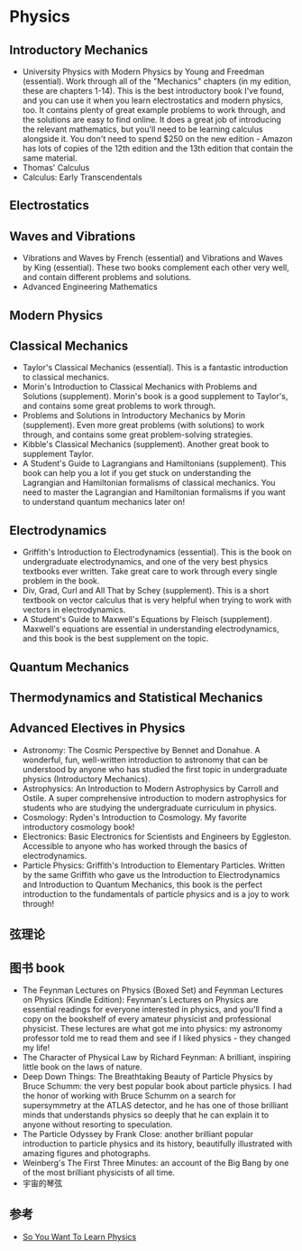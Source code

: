 # Physics

## Introductory Mechanics

* University Physics with Modern Physics by Young and Freedman (essential). Work through all of the "Mechanics" chapters (in my edition, these are chapters 1-14). This is the best introductory book I've found, and you can use it when you learn electrostatics and modern physics, too. It contains plenty of great example problems to work through, and the solutions are easy to find online. It does a great job of introducing the relevant mathematics, but you'll need to be learning calculus alongside it. You don't need to spend $250 on the new edition - Amazon has lots of copies of the 12th edition and the 13th edition that contain the same material.
* Thomas' Calculus
* Calculus: Early Transcendentals

## Electrostatics

## Waves and Vibrations

* Vibrations and Waves by French (essential) and Vibrations and Waves by King (essential). These two books complement each other very well, and contain different problems and solutions.
* Advanced Engineering Mathematics

## Modern Physics

## Classical Mechanics

* Taylor's Classical Mechanics (essential). This is a fantastic introduction to classical mechanics.
* Morin's Introduction to Classical Mechanics with Problems and Solutions (supplement). Morin's book is a good supplement to Taylor's, and contains some great problems to work through.
* Problems and Solutions in Introductory Mechanics by Morin (supplement). Even more great problems (with solutions) to work through, and contains some great problem-solving strategies.
* Kibble's Classical Mechanics (supplement). Another great book to supplement Taylor.
* A Student's Guide to Lagrangians and Hamiltonians (supplement). This book can help you a lot if you get stuck on understanding the Lagrangian and Hamiltonian formalisms of classical mechanics. You need to master the Lagrangian and Hamiltonian formalisms if you want to understand quantum mechanics later on!

## Electrodynamics

* Griffith's Introduction to Electrodynamics (essential). This is the book on undergraduate electrodynamics, and one of the very best physics textbooks ever written. Take great care to work through every single problem in the book.
* Div, Grad, Curl and All That by Schey (supplement). This is a short textbook on vector calculus that is very helpful when trying to work with vectors in electrodynamics.
* A Student's Guide to Maxwell's Equations by Fleisch (supplement). Maxwell's equations are essential in understanding electrodynamics, and this book is the best supplement on the topic.

## Quantum Mechanics

## Thermodynamics and Statistical Mechanics

## Advanced Electives in Physics

* Astronomy: The Cosmic Perspective by Bennet and Donahue. A wonderful, fun, well-written introduction to astronomy that can be understood by anyone who has studied the first topic in undergraduate physics (Introductory Mechanics).
* Astrophysics: An Introduction to Modern Astrophysics by Carroll and Ostile. A super comprehensive introduction to modern astrophysics for students who are studying the undergraduate curriculum in physics.
* Cosmology: Ryden's Introduction to Cosmology. My favorite introductory cosmology book!
* Electronics: Basic Electronics for Scientists and Engineers by Eggleston. Accessible to anyone who has worked through the basics of electrodynamics.
* Particle Physics: Griffith's Introduction to Elementary Particles. Written by the same Griffith who gave us the Introduction to Electrodynamics and Introduction to Quantum Mechanics, this book is the perfect introduction to the fundamentals of particle physics and is a joy to work through!

## 弦理论

## 图书 book

* The Feynman Lectures on Physics (Boxed Set) and Feynman Lectures on Physics (Kindle Edition): Feynman's Lectures on Physics are essential readings for everyone interested in physics, and you'll find a copy on the bookshelf of every amateur physicist and professional physicist. These lectures are what got me into physics: my astronomy professor told me to read them and see if I liked physics - they changed my life!
* The Character of Physical Law by Richard Feynman: A brilliant, inspiring little book on the laws of nature.
* Deep Down Things: The Breathtaking Beauty of Particle Physics by Bruce Schumm: the very best popular book about particle physics. I had the honor of working with Bruce Schumm on a search for supersymmetry at the ATLAS detector, and he has one of those brilliant minds that understands physics so deeply that he can explain it to anyone without resorting to speculation.
* The Particle Odyssey by Frank Close: another brilliant popular introduction to particle physics and its history, beautifully illustrated with amazing figures and photographs.
* Weinberg's The First Three Minutes: an account of the Big Bang by one of the most brilliant physicists of all time.
* 宇宙的琴弦

## 参考

* [So You Want To Learn Physics](https://www.susanjfowler.com/blog/2016/8/13/so-you-want-to-learn-physics)
